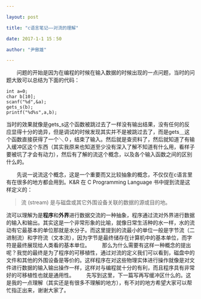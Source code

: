 ```yaml
---

layout: post

title: "c语言笔记——对流的理解"

date: 2017-1-1 15：50

author: "尹傲雄"

---
```

　　问题的开始是因为在编程的时候在输入数据的时候出现的一点问题，当时的问题大致可以总结为下面的代码： 

```
int a=0;
char b[10];
scanf("%d",&a);
gets_s(b);
printf("%d%s",a,b);
```
当时的效果就像是gets_s这个函数被跳过去了一样没有输出结果，没有任何的反应显得十分的诡异，但是调试的时候发现其实并不是被跳过去了，而是gets＿这个函数直接获得了一个＼０，结束了输入。然后就是查资料了，然后就知道了有输入缓冲区这个东西（其实我原来也知道至少没有深入了解不知道有什么用，看样子要被坑了才会有动力），然后有了解的流这个概念，以及各个输入函数之间的区别什么的。

　　先说一说流这个概念，这是一个重要而又比较抽象的概念，不仅仅在c语言里有在很多的地方都会用到。K&R 在 C Programming Language 书中提到流是这样定义的：

> 流 (stream) 是与磁盘或其它外围设备关联的数据的源或目的地。

流可以理解为是**程序**和**外界**进行数据交流的一种抽象，程序通过流对外界进行数据的输入和输出。其实这是一个非常形象的比喻，就像日常生活种的水一样，水的流动有它最基本的单位那就是水分子。而这里提到的流最小的单位一般是字节流（二进制流）和字符流（文本流），因为字节是最终储存在计算机中的基本单位，而字符是最终展现给人类看的基本单位。
　　那么为什么需要有这样一种概念的提出呢？我觉的最终是为了程序的可移植性，通过对流的定义我们可以看到，磁盘中的文件和其他的外围设备是等价的。这样程序在对这些物理实体进行操作就像是对文件进行数据的输入输出操作一样，这样对与编程就十分的有利，而且程序具有非常好的可移植性也就是通用性。
　　先写到这里，下一篇写再写缓冲区什么的。这是我的一点理解（其实还是有很多不理解的地方），有不对的地方希望大家可以帮忙指正出来，谢谢大家了。


